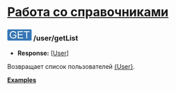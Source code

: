 [Работа со справочниками](../../index.md)
=========================================

### ![GET](../../../../img/get.png) /user/getList
* **Response:** [[User](../../../../types/types.md#user)]

Возвращает список пользователей [{User}](../../../../types/types.md#user).

**[Examples](examples/getList.md)**